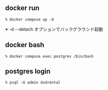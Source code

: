 ## docker run

```
% docker compose up -d
```

※ -d --detach オプションでバックグラウンド起動

## docker bash

```
% docker compose exec postgres /bin/bash
```

## postgres login

```
% psql -U admin dvdrental
```

